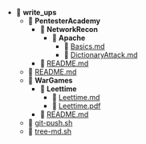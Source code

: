 - 📂 __write\_ups__
   - 📂 __PentesterAcademy__
     - 📂 __NetworkRecon__
       - 📂 __Apache__
         - 📄 [Basics.md](PentesterAcademy/NetworkRecon/Apache/Basics.md)
         - 📄 [DictionaryAttack.md](PentesterAcademy/NetworkRecon/Apache/DictionaryAttack.md)
     - 📄 [README.md](PentesterAcademy/README.md)
   - 📄 [README.md](README.md)
   - 📂 __WarGames__
     - 📂 __Leettime__
       - 📄 [Leettime.md](WarGames/Leettime/Leettime.md)
       - 📄 [Leettime.pdf](WarGames/Leettime/Leettime.pdf)
     - 📄 [README.md](WarGames/README.md)
   - 📄 [git\-push.sh](git-push.sh)
   - 📄 [tree\-md.sh](tree-md.sh)

